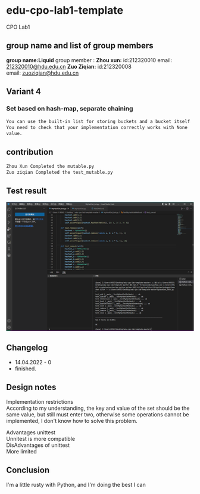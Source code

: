 # edu-cpo-lab1-template
CPO Lab1
## group name and list of group members
   **group name:Liquid**
    group member :
   **Zhou xun:**
       id:212320010 
       email: 212320010@hdu.edu.cn
   **Zuo Ziqian:**
       id:212320008  
       email: zuoziqian@hdu.edu.cn  
## Variant 4  
  ### Set based on hash-map, separate chaining  
    You can use the built-in list for storing buckets and a bucket itself   
    You need to check that your implementation correctly works with None value.  
## contribution  
    Zhou Xun Completed the mutable.py
    Zuo ziqian Completed the test_mutable.py  

## Test result  
![Image](https://github.com/Zetazzq/edu-cpo-lab1-template/blob/main/MyHashSet_test.png)  

## Changelog  
  - 14.04.2022 - 0  
  - finished.  

## Design notes  
  Implementation restrictions  
  According to my understanding, the key and value of the set should be the same value, but still must enter two, otherwise some operations cannot be implemented, I don't know how to solve this problem.  

  Advantages unittest  
  Unnitest is more compatible  
  DisAdvantages of unittest  
  More limited  

## Conclusion  
  I'm a little rusty with Python, and I'm doing the best I can
